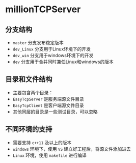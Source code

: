 # millionTCPServer
## 分支结构
* `master` 分支发布稳定版本
* `dev_Linux` 分支用于Linux环境下的开发
* `dev_win` 分支用于windows环境下的开发
* `dev` 分支用于合并同时兼任Linux和windows的版本
## 目录和文件结构
* 主要包含两个目录：
* `EasyTcpServer` 是服务端源文件目录
* `EasyTcpClient` 是客户端源文件目录
* 其他同层的目录是一些测试目录，可以忽略
## 不同环境的支持
* 需要支持 `c++11` 及以上的版本
* `windows` 环境下，使用 `VS` 建立好工程后，将源文件添加进去
* `Linux` 环境，使用 `makefile` 进行编译

